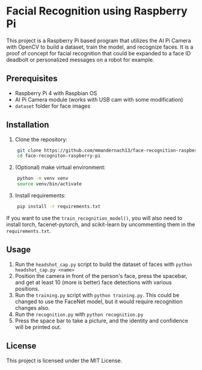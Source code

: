 # Facial Recognition using Raspberry Pi
This project is a Raspberry Pi based program that utilizes the AI Pi Camera with OpenCV to build a dataset, train the model, and recognize faces. It is a proof of concept for facial recognition that could be expanded to a face ID deadbolt or personalized messages on a robot for example. 

## Prerequisites
- Raspberry Pi 4 with Raspbian OS
- AI Pi Camera module (works with USB cam with some modification)
- `dataset` folder for face images

## Installation
1. Clone the repository:
```bash 
    git clone https://github.com/mmandernach13/face-recognition-raspberry-pi.git
    cd face-recogniton-raspberry-pi
```
2. (Optional) make virtual environment:
```bash
    python -m venv venv
    source venv/bin/activate
```
3. Install requirements:
```bash
    pip install -r requirements.txt
```
If you want to use the `train_recognition_model()`, you will also need to install torch, facenet-pytorch, and scikit-learn by uncommenting them in the `requirements.txt`.

## Usage
1. Run the `headshot_cap.py` script to build the dataset of faces with `python headshot_cap.py <name>`
2. Position the camera in front of the person's face, press the spacebar, and get at least 10 (more is better) face detections with various positions.
3. Run the `training.py` script with `python training.py`. This could be changed to use the FaceNet model, but it would require recognition changes also. 
4. Run the `recognition.py` with `python recognition.py`
5. Press the space bar to take a picture, and the identity and confidence will be printed out. 

## License 
This project is licensed under the MIT License.
